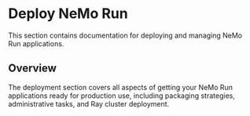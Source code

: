 # Deploy NeMo Run

This section contains documentation for deploying and managing NeMo Run applications.

## Overview

The deployment section covers all aspects of getting your NeMo Run applications ready for production use, including packaging strategies, administrative tasks, and Ray cluster deployment.

